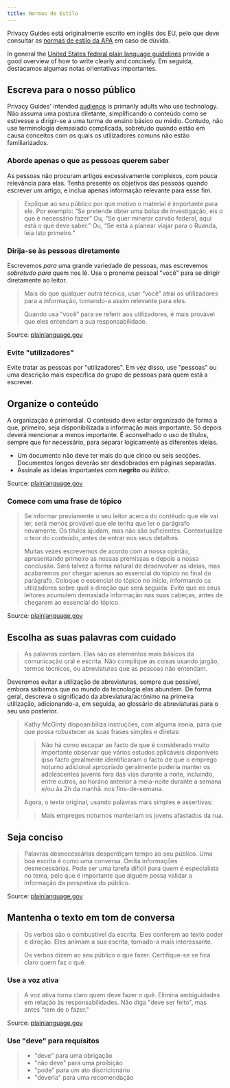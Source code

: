 ```yaml
---
title: Normas de Estilo
---
```


Privacy Guides está originalmente escrito em inglês dos EU, pelo que deve consultar as [normas de estilo da APA](https://apastyle.apa.org/style-grammar-guidelines/grammar) em caso de dúvida.

In general the [United States federal plain language guidelines](https://plainlanguage.gov/guidelines) provide a good overview of how to write clearly and concisely. Em seguida, destacamos algumas notas orientativas importantes.

## Escreva para o nosso público

Privacy Guides' intended [audience](https://plainlanguage.gov/guidelines/audience) is primarily adults who use technology. Não assuma uma postura diletante, simplificando o conteúdo como se estivesse a dirigir-se a uma turma do ensino básico ou médio. Contudo, não use terminologia demasiado complicada, sobretudo quando estão em causa conceitos com os quais os utilizadores comuns não estão familiarizados.

### Aborde apenas o que as pessoas querem saber

As pessoas não procuram artigos excessivamente complexos, com pouca relevância para elas. Tenha presente os objetivos das pessoas quando escrever um artigo, e inclua apenas informação relevante para esse fim.

> Explique ao seu público por que motivo o material é importante para ele. Por exemplo: “Se pretende obter uma bolsa de investigação, eis o que é necessário fazer” Ou, “Se quer minerar carvão federal, aqui está o que deve saber.” Ou, “Se está a planear viajar para o Ruanda, leia isto primeiro.”

### Dirija-se às pessoas diretamente

Escrevemos *para* uma grande variedade de pessoas, mas escrevemos *sobretudo para* quem nos lê. Use o pronome pessoal "você" para se dirigir diretamente ao leitor.

> Mais do que qualquer outra técnica, usar “você” atrai os utilizadores para a informação, tornando-a assim relevante para eles.
> 
> Quando usa “você” para se referir aos utilizadores, é mais provável que eles entendam a sua responsabilidade.

Source: [plainlanguage.gov](https://plainlanguage.gov/guidelines/audience/address-the-user)

### Evite "utilizadores"

Evite tratar as pessoas por "utilizadores". Em vez disso, use "pessoas" ou uma descrição mais específica do grupo de pessoas para quem está a escrever.

## Organize o conteúdo

A organização é primordial. O conteúdo deve estar organizado de forma a que, primeiro, seja disponibilizada a informação mais importante. Só depois deverá mencionar a menos importante. É aconselhado o uso de títulos, sempre que for necessário, para separar logicamente as diferentes ideias.

- Um documento não deve ter mais do que cinco ou seis secções. Documentos longos deverão ser desdobrados em páginas separadas.
- Assinale as ideias importantes com **negrito** ou *itálico*.

Source: [plainlanguage.gov](https://plainlanguage.gov/guidelines/design)

### Comece com uma frase de tópico

> Se informar previamente o seu leitor acerca do contéudo que ele vai ler, será menos provável que ele tenha que ler o parágrafo novamente. Os títulos ajudam, mas não são suficientes. Contextualize o teor do conteúdo, antes de entrar nos seus detalhes.
> 
> Muitas vezes escrevemos de acordo com a nossa opinião, apresentando primeiro as nossas premissas e depois a nossa conclusão. Será talvez a forma natural de desenvolver as ideias, mas acabaremos por chegar apenas ao essencial do tópico no final do parágrafo. Coloque o essencial do tópico no início, informando os utilizadores sobre qual a direção que será seguida. Evite que os seus leitores acumulem demasiada informação nas suas cabeças, antes de chegarem ao essencial do tópico.

Source: [plainlanguage.gov](https://plainlanguage.gov/guidelines/organize/have-a-topic-sentence)

## Escolha as suas palavras com cuidado

> As palavras contam. Elas são os elementos mais básicos da comunicação oral e escrita. Não complique as coisas usando jargão, termos técnicos, ou abreviaturas que as pessoas não entendam.

Deveremos evitar a utilização de abreviaturas, sempre que possível, embora saibamos que no mundo da tecnologia elas abundem. De forma geral, descreva o significado da abreviatura/acrónimo na primeira utilização, adicionando-a, em seguida, ao glossário de abreviaturas para o seu uso posterior.

> Kathy McGinty dispoanibiliza instruções, com alguma ironia, para que que possa robustecer as suas frases simples e diretas:
> 
> > Não há como escapar ao facto de que é considerado muito importante observar que vários estudos aplicáveis disponíveis ipso facto geralmente identificaram o facto de que o emprego noturno adicional apropriado geralmente poderia manter os adolescentes juvenis fora das vias durante a noite, incluindo, entre outros, ao horário anterior à meia-noite durante a semana e/ou às 2h da manhã. nos fins-de-semana.
> 
> Agora, o texto original, usando palavras mais simples e assertivas:
> 
> > Mais empregos noturnos manteriam os jovens afastados da rua.

## Seja conciso

> Palavras desnecessárias desperdiçam tempo ao seu público. Uma boa escrita é como uma conversa. Omita informações desnecessárias. Pode ser uma tarefa difícil para quem é especialista no tema, pelo que é importante que alguém possa validar a informação da perspetiva do público.

Source: [plainlanguage.gov](https://plainlanguage.gov/guidelines/concise)

## Mantenha o texto em tom de conversa

> Os verbos são o combustível da escrita. Eles conferem ao texto poder e direção. Eles animam a sua escrita, tornado-a mais interessante.
> 
> Os verbos dizem ao seu público o que fazer. Certifique-se se fica claro quem faz o quê.

### Use a voz ativa

> A voz ativa torna claro quem deve fazer o quê. Elimina ambiguidades em relação às responsabilidades. Não diga "deve ser feito", mas antes "tem de o fazer."

Source: [plainlanguage.gov](https://plainlanguage.gov/guidelines/conversational/use-active-voice)

### Use "deve" para requisitos

> - "deve" para uma obrigação
> - "não deve" para uma proibição
> - "pode" para um ato discricionário
> - "deveria" para uma recomendação
